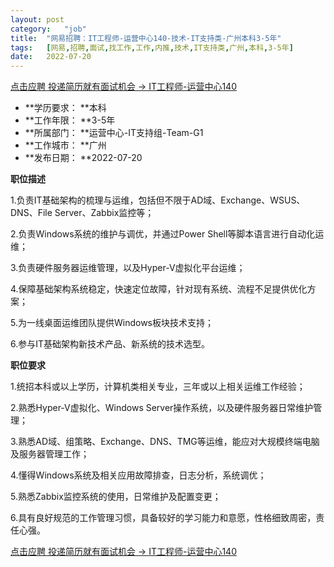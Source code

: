 ```yaml
---
layout:	post
category:	"job"
title:	"网易招聘：IT工程师-运营中心140-技术-IT支持类-广州本科3-5年"
tags:	[网易,招聘,面试,找工作,工作,内推,技术,IT支持类,广州,本科,3-5年]
date:	2022-07-20
---
```


[点击应聘 投递简历就有面试机会 ->  IT工程师-运营中心140](http://mobile.bole.netease.com/bole/boleDetail?id=34998&employeeId=346f03c3cda5f04c&key=all)



- **学历要求： **本科
- **工作年限： **3-5年
- **所属部门： **运营中心-IT支持组-Team-G1
- **工作城市： **广州
- **发布日期： **2022-07-20



**职位描述**

1.负责IT基础架构的梳理与运维，包括但不限于AD域、Exchange、WSUS、DNS、File Server、Zabbix监控等；

2.负责Windows系统的维护与调优，并通过Power Shell等脚本语言进行自动化运维；

3.负责硬件服务器运维管理，以及Hyper-V虚拟化平台运维；

4.保障基础架构系统稳定，快速定位故障，针对现有系统、流程不足提供优化方案；

5.为一线桌面运维团队提供Windows板块技术支持；

6.参与IT基础架构新技术产品、新系统的技术选型。



**职位要求**

1.统招本科或以上学历，计算机类相关专业，三年或以上相关运维工作经验；

2.熟悉Hyper-V虚拟化、Windows Server操作系统，以及硬件服务器日常维护管理；

3.熟悉AD域、组策略、Exchange、DNS、TMG等运维，能应对大规模终端电脑及服务器管理工作；

4.懂得Windows系统及相关应用故障排查，日志分析，系统调优；

5.熟悉Zabbix监控系统的使用，日常维护及配置变更；

6.具有良好规范的工作管理习惯，具备较好的学习能力和意愿，性格细致周密，责任心强。



[点击应聘 投递简历就有面试机会 ->  IT工程师-运营中心140](http://mobile.bole.netease.com/bole/boleDetail?id=34998&employeeId=346f03c3cda5f04c&key=all)